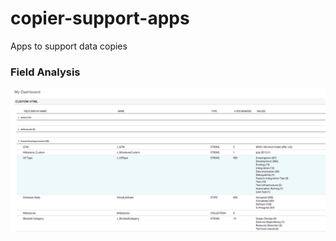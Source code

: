 # copier-support-apps
Apps to support data copies

### Field Analysis 
![ScreenShot](/images/field-analysis.png)
